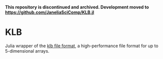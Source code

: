**This repository is discontinued and archived. Development moved to https://github.com/JaneliaSciComp/KLB.jl**

# KLB
Julia wrapper of the [klb file format](https://bitbucket.org/fernandoamat/keller-lab-block-filetype), a high-performance file format for up to 5-dimensional arrays.
